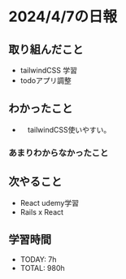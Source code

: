 # 2024/4/7の日報

## 取り組んだこと
- tailwindCSS 学習
- todoアプリ調整

## わかったこと
- 　tailwindCSS使いやすい。
 
### あまりわからなかったこと

## 次やること
- React udemy学習
- Rails x React

## 学習時間
- TODAY: 7h
- TOTAL: 980h
